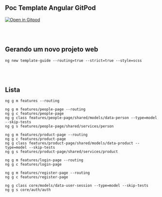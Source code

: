 ## Poc Template Angular GitPod

[![Open in Gitpod][open-gitpod-img]][open-gitpod-url]

<br>
<br>

## Gerando um novo projeto web

```
ng new template-guide --routing=true --strict=true --style=scss
```
<br>
<br>

## Lista

```
ng g m features --routing

ng g m features/people-page --routing
ng g c features/people-page
ng g class features/people-page/shared/models/data-person --type=model --skip-tests
ng g s features/people-page/shared/services/person

ng g m features/product-page --routing
ng g c features/product-page
ng g class features/product-page/shared/models/data-product --type=model --skip-tests
ng g s features/product-page/shared/services/product

ng g m features/login-page --routing
ng g c features/login-page

ng g m features/register-page --routing
ng g c features/register-page

ng g class core/models/data-user-session --type=model --skip-tests
ng g s core/auth/auth

```

[open-gitpod-img]: https://gitpod.io/button/open-in-gitpod.svg
[open-gitpod-url]: https://www.gitpod.io/#https://github.com/martins86/poc-angular-gitpod

